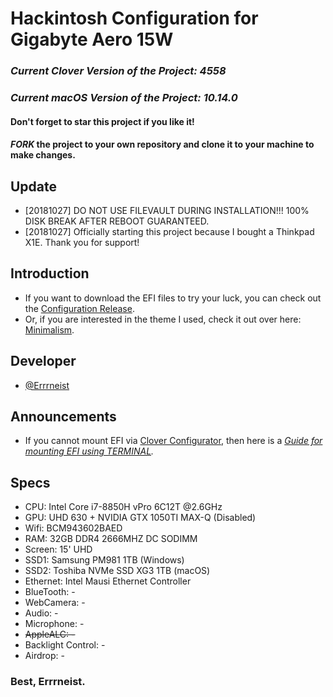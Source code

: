 # Hackintosh Configuration for Gigabyte Aero 15W
### *Current Clover Version of the Project: 4558*
### *Current macOS Version of the Project: 10.14.0*
#### Don't forget to star this project if you like it!
#### *FORK* the project to your own repository and clone it to your machine to make changes.

## Update
* [20181027] DO NOT USE FILEVAULT DURING INSTALLATION!!! 100% DISK BREAK AFTER REBOOT GUARANTEED.
* [20181027] Officially starting this project because I bought a Thinkpad X1E. Thank you for support!

## Introduction
* If you want to download the EFI files to try your luck, you can check out the [Configuration Release](https://github.com/Errrneist/Hackintosh-Thinkpad-X1-Extreme/releases).
* Or, if you are interested in the theme I used, check it out over here: [Minimalism](https://github.com/Errrneist/Hackintosh-Theme-Minimalism).

## Developer
* [@Errrneist](https://www.tonymacx86.com/members/errrneist.1550861/)

## Announcements 
* If you cannot mount EFI via [Clover Configurator](https://mackie100projects.altervista.org/download-clover-configurator/), then here is a *[Guide for mounting EFI using TERMINAL](https://github.com/Errrneist/Hackintosh-Aero-15W/blob/master/Mount%20EFI%20on%20macOS.MD).*


## Specs
* CPU: Intel Core i7-8850H vPro 6C12T @2.6GHz
* GPU: UHD 630 + NVIDIA GTX 1050TI MAX-Q (Disabled)
* Wifi: BCM943602BAED
* RAM: 32GB DDR4 2666MHZ DC SODIMM
* Screen: 15' UHD 
* SSD1: Samsung PM981 1TB (Windows)
* SSD2: Toshiba NVMe SSD XG3 1TB (macOS)
* Ethernet: Intel Mausi Ethernet Controller
* BlueTooth: -
* WebCamera: -
* Audio: -
* Microphone: -
* ~~AppleALC: -~~
* Backlight Control: -
* Airdrop: -

### Best, Errrneist.


